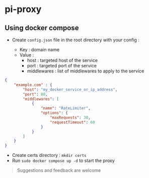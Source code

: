 pi-proxy
========


## Using docker compose

- Create `config.json` file in the root directory with your config : 

    - Key : domain name 
    - Value : 
        - host : targeted host of the service
        - port : targeted port of the service
        - middlewares : list of middlewares to apply to the service

```json
{
    "example.com" : {
        "host": "my_docker_service_or_ip_address",
        "port": 80,
        "middlewares": [
            {
                "name": "RateLimiter",
                "options": {
                    "maxRequests": 30,
                    "requestTimeout": 60
                }
            }
        ]
    }
}
```

- Create certs directory : `mkdir certs`
- Run `sudo docker compose up -d` to start the proxy


> Suggestions and feedback are welcome

